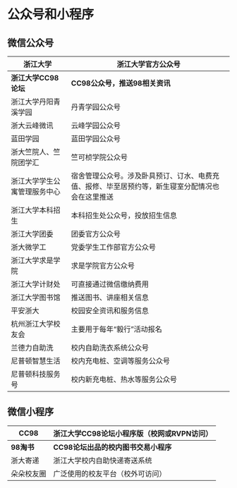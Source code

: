 # 公众号和小程序

## 微信公众号

|浙江大学                     |   浙江大学官方公众号|
|-|-|
|**浙江大学CC98论坛** | **CC98公众号，推送98相关资讯** |
|浙江大学丹阳青溪学园 | 丹青学园公众号 |
|浙大云峰微讯 | 云峰学园公众号 |
|蓝田学园 | 蓝田学园公众号 |
|浙大竺院人、竺院团学汇 | 竺可桢学院公众号 |
| 浙江大学学生公寓管理服务中心   | 宿舍管理公众号。涉及卧具预订、订水、电费充值、报修、毕至居预约等，新生寝室分配情况也会在这里推送 |
|          浙江大学本科招生   |       本科招生处公众号，投放招生信息|
|          浙江大学团委       |   团委官方公众号|
|          浙大微学工         | 党委学生工作部官方公众号|
| 浙江大学求是学院 | 求是学院官方公众号 |
|          浙江大学计财处     |     可直接通过微信缴纳费用|
|          浙江大学图书馆     |     推送图书、讲座相关信息|
|  平安浙大   | 校园安全资讯和服务信息 |
|          杭州浙江大学校友会 |         主要用于每年“毅行”活动报名|
|          兰德力自助洗       |   校内自助洗衣系统公众号|
|          尼普顿智慧生活     |     校内充电桩、空调等服务公众号|
| 尼普顿科技服务号 | 校内新充电桩、热水等服务公众号 |

## 微信小程序

|	CC98	  | 浙江大学CC98论坛小程序版（校网或RVPN访问） |
|-|-|
| **98淘书** | **CC98论坛出品的校内图书交易小程序**       |
|	浙大寄递	| 浙江大学校内自助快递寄送系统 |
|	朵朵校友圈| 广泛使用的校友平台（校外可访问） |
